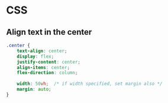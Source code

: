 # CSS
## Align text in the center
```css
.center {
    text-align: center;
    display: flex;
    justify-content: center;
    align-items: center;
    flex-direction: column;
    
    width: 50vh;  /* if width specified, set margin also */
    margin: auto;
}
```

